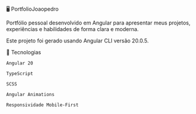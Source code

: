 🖥️ PortfolioJoaopedro

Portfólio pessoal desenvolvido em Angular para apresentar meus projetos, experiências e habilidades de forma clara e moderna.

Este projeto foi gerado usando Angular CLI versão 20.0.5.


🚀 Tecnologias

    Angular 20

    TypeScript

    SCSS

    Angular Animations

    Responsividade Mobile-First
